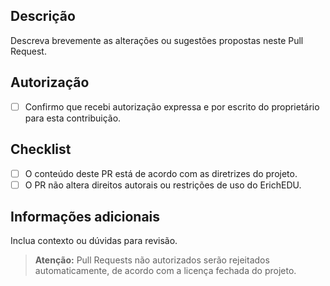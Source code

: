 ## Descrição

Descreva brevemente as alterações ou sugestões propostas neste Pull Request.

## Autorização

- [ ] Confirmo que recebi autorização expressa e por escrito do proprietário para esta contribuição.

## Checklist

- [ ] O conteúdo deste PR está de acordo com as diretrizes do projeto.
- [ ] O PR não altera direitos autorais ou restrições de uso do ErichEDU.

## Informações adicionais

Inclua contexto ou dúvidas para revisão.

> **Atenção:** Pull Requests não autorizados serão rejeitados automaticamente, de acordo com a licença fechada do projeto.